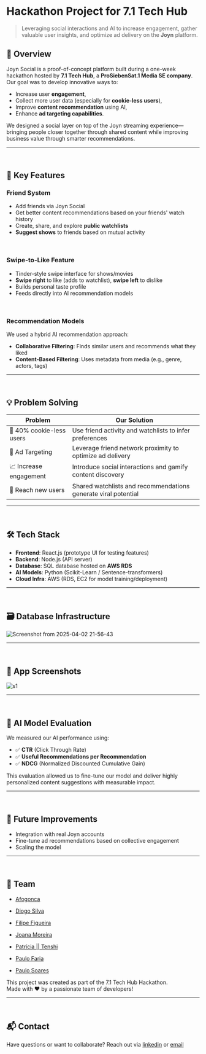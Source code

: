 # Hackathon Project for 7.1 Tech Hub

> Leveraging social interactions and AI to increase engagement, gather valuable user insights, and optimize ad delivery on the **Joyn** platform.

## 📌 Overview

Joyn Social is a proof-of-concept platform built during a one-week hackathon hosted by **7.1 Tech Hub**, a **ProSiebenSat.1 Media SE company**. Our goal was to develop innovative ways to:
- Increase user **engagement**,
- Collect more user data (especially for **cookie-less users**),
- Improve **content recommendation** using AI,
- Enhance **ad targeting capabilities**.

We designed a social layer on top of the Joyn streaming experience—bringing people closer together through shared content while improving business value through smarter recommendations.

---
<br>

## 🧠 Key Features

### Friend System

- Add friends via Joyn Social
- Get better content recommendations based on your friends' watch history
- Create, share, and explore **public watchlists**
- **Suggest shows** to friends based on mutual activity

<br>

### Swipe-to-Like Feature

- Tinder-style swipe interface for shows/movies
- **Swipe right** to like (adds to watchlist), **swipe left** to dislike
- Builds personal taste profile
- Feeds directly into AI recommendation models

<br>

### Recommendation Models

We used a hybrid AI recommendation approach:
- **Collaborative Filtering**: Finds similar users and recommends what they liked
- **Content-Based Filtering**: Uses metadata from media (e.g., genre, actors, tags)

---
<br>

## 💡 Problem Solving

| Problem | Our Solution |
|--------|---------------|
| 🍪 40% cookie-less users | Use friend activity and watchlists to infer preferences |
| 🎯 Ad Targeting | Leverage friend network proximity to optimize ad delivery |
| 📈 Increase engagement | Introduce social interactions and gamify content discovery |
| 🚀 Reach new users | Shared watchlists and recommendations generate viral potential |

---
<br>

## 🛠️ Tech Stack

- **Frontend**: React.js (prototype UI for testing features)
- **Backend**: Node.js (API server)
- **Database**: SQL database hosted on **AWS RDS**
- **AI Models**: Python (Scikit-Learn / Sentence-transformers)
- **Cloud Infra**: AWS (RDS, EC2 for model training/deployment)

---
<br>

## 🗃️ Database Infrastructure

![Screenshot from 2025-04-02 21-56-43](https://github.com/user-attachments/assets/dd0830be-3a2e-42f2-9903-600b5ea49740)

---
<br>

## 📱 App Screenshots

![s1](https://github.com/user-attachments/assets/f12ff890-4a89-47e5-adf2-d2362d0a2965)

---
<br>

## 🧪 AI Model Evaluation

We measured our AI performance using:
- ✅ **CTR** (Click Through Rate)
- ✅ **Useful Recommendations per Recommendation**
- ✅ **NDCG** (Normalized Discounted Cumulative Gain)

This evaluation allowed us to fine-tune our model and deliver highly personalized content suggestions with measurable impact.

---
<br>

## 🚀 Future Improvements

- Integration with real Joyn accounts
- Fine-tune ad recommendations based on collective engagement
- Scaling the model

---
<br>

## 🤝 Team

- [Afogonca](https://github.com/AfonsoMota-132)

- [Diogo Silva](https://github.com/diocode)

- [Filipe Figueira](https://github.com/fi-77-70)

- [Joana Moreira](https://github.com/Joana-pcm)

- [Patrícia || Tenshi](https://github.com/PatzCM)

- [Paulo Faria](https://github.com/paulorsfaria)

- [Paulo Soares](https://github.com/ptorrao-git)


This project was created as part of the 7.1 Tech Hub Hackathon.  
Made with ❤️ by a passionate team of developers!

---
<br>

## 📬 Contact

Have questions or want to collaborate? Reach out via [linkedin](https://www.linkedin.com/in/diogo-gsilva/)
 or [email](diogoemail97@gmail.com)
